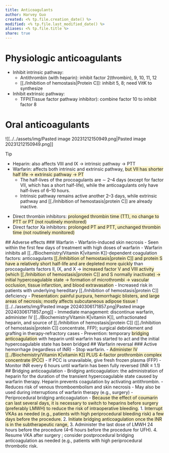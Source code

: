 ```yaml
---
title: Anticoagulants
author: Harvey Guo
created: <% tp.file.creation_date() %>
modified: <% tp.file.last_modified_date() %>
aliases: <% tp.file.title %>
share: true
---
```


# Physiologic anticoagulants
- Inhibit intrinsic pathway: 
	- Antithrombin (with heparin): inhibit factor 2(thrombin), 9, 10, 11, 12
	- [[./Inhibition of hemostasis|Protein C]]: inhibit 5, 8; need VitK to synthesize
- Inhibit extrinsic pathway:
	- TFPI(Tissue factor pathway inhibitor): combine factor 10 to inhibit factor 8
# Oral anticoagulants
![[../../assets/img/Pasted image 20231212150949.png|Pasted image 20231212150949.png]]
>[!tip] 
>- Heparin: also affects VIII and IX -> intrinsic pathway -> PTT
>- Warfarin: affects both intrinsic and extrinsic pathway, <span style="background:rgba(240, 200, 0, 0.2)">but VII has shorter half life -> extrinsic pathway -> PT</span>
>	- The half-lives of the procoagulants are ∼ 2–4 days (except for factor VII, which has a short half-life), while the anticoagulants only have half-lives of 6–10 hours.
>	- Intrinsic pathway remains active another 2–3 days, while extrinsic pathway and [[./Inhibition of hemostasis|protein C]] are already inactive.

- Direct thrombin inhibitors: <span style="background:rgba(240, 200, 0, 0.2)">prolonged thrombin time (TT), no change to PTT or PT (not routinely monitored)</span>
- Direct factor Xa inhibitors: <span style="background:rgba(240, 200, 0, 0.2)">prolonged PT and PTT, unchanged thrombin time (not routinely monitored)
 </span>
## Adverse effects
### Warfarin
- Warfarin-induced skin necrosis
	- Seen within the first few days of treatment with high doses of warfarin
	- Warfarin inhibits all [[../Biochemistry/Vitamin K|vitamin K]]-dependent coagulation factors:  anticoagulants<span style="background:rgba(240, 200, 0, 0.2)"> [[./Inhibition of hemostasis|protein C]] and protein S have a relatively short half-life and are depleted more quickly</span> than procoagulants factors II, IX, and X  → <span style="background:rgba(240, 200, 0, 0.2)">increased factor V and VIII activity (which [[./Inhibition of hemostasis|protein C]] and S normally inactivate)  → initial hypercoagulable state  → formation of microthrombi → vascular occlusion, tissue infarction, and blood extravasation</span>
	- Increased risk in patients with underlying hereditary [[./Inhibition of hemostasis|protein C]] deficiency
	- <span style="background:rgba(240, 200, 0, 0.2)">Presentation: painful purpura, hemorrhagic blisters, and large areas of necrosis; mostly affects subcutaneous adipose tissue </span>![[../../assets/img/Pasted image 20240306171857.png|Pasted image 20240306171857.png]]
	- Immediate management: discontinue warfarin, administer IV [[../Biochemistry/Vitamin K|vitamin K]], unfractionated heparin, and source of [[./Inhibition of hemostasis|protein C]] ([[./Inhibition of hemostasis|protein C]] concentrate, FFP); surgical debridement and grafting in therapy-refractory cases
	- Prevention: temporary <span style="background:rgba(240, 200, 0, 0.2)">bridging anticoagulation</span> with heparin until warfarin has started to act and the initial hypercoagulable state has been bridged
## Warfarin reversal
### Active hemorrhage (regardless of INR)
- Stop warfarin.
- <span style="background:rgba(240, 200, 0, 0.2)">Administer IV [[../Biochemistry/Vitamin K|vitamin K]] PLUS 4-factor prothrombin complex concentrate (PCC)</span>
	- If PCC is unavailable, give fresh frozen plasma (FFP)
- Monitor INR every 6 hours until warfarin has been fully reversed (INR ≤ 1.1)
## Bridging anticoagulation
- Bridging anticoagulation: the administration of heparin for the duration of the transient hypercoagulable state caused by warfarin therapy. Heparin prevents coagulation by activating antithrombin.
	- Reduces risk of venous thromboembolism and skin necrosis
	- May also be used during interruptions of warfarin therapy (e.g., surgery)
- Periprocedural bridging anticoagulation
	- <span style="background:rgba(240, 200, 0, 0.2)">Because the effect of coumarin can last several days, it is necessary to switch to heparins before surgery (preferably LMWH) to reduce the risk of intraoperative bleeding.</span>
	1. <span style="background:rgba(240, 200, 0, 0.2)">Interrupt VKAs as needed (e.g., patients with high periprocedural bleeding risk) a few days before the procedure.</span>
	2. <span style="background:rgba(240, 200, 0, 0.2)">Initiate bridging anticoagulation once the INR is in the subtherapeutic range,</span>
	3. Administer the last dose of LMWH 24 hours before the procedure (4–6 hours before the procedure for UFH).
	4. Resume VKA after surgery ; consider postprocedural bridging anticoagulation as needed (e.g., patients with high periprocedural thrombotic risk.
